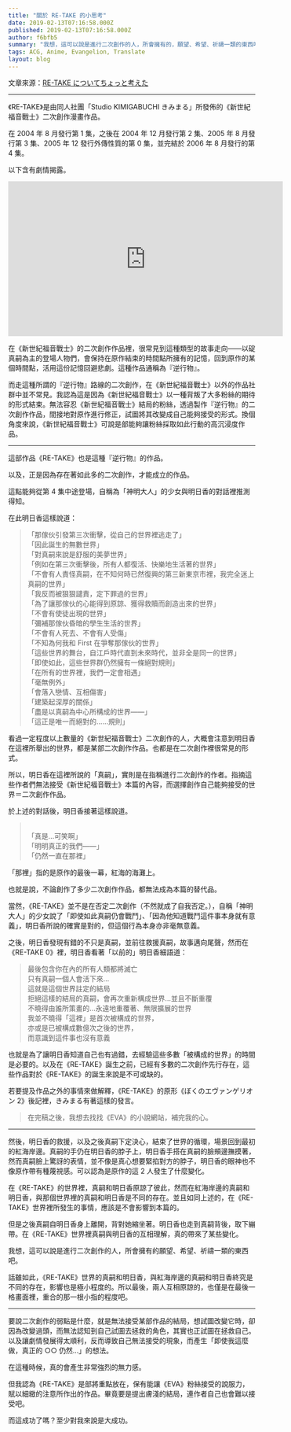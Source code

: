 ```yaml
---
title: "關於 RE-TAKE 的小思考"
date: 2019-02-13T07:16:58.000Z
published: 2019-02-13T07:16:58.000Z
author: f6bfb5
summary: "我想，這可以說是進行二次創作的人，所會擁有的，願望、希望、祈禱一類的東西吧。"
tags: ACG, Anime, Evangelion, Translate
layout: blog
---
```


文章來源：[RE-TAKE についてちょっと考えた](http://d.hatena.ne.jp/LASism/20060814)

---

《RE-TAKE》是由同人社團「Studio KIMIGABUCHI きみまる」所發佈的《新世紀福音戰士》二次創作漫畫作品。

在 2004 年 8 月發行第 1 集，之後在 2004 年 12 月發行第 2 集、2005 年 8 月發行第 3 集、2005 年 12 發行外傳性質的第 0 集，並完結於 2006 年 8 月發行的第 4 集。

以下含有劇情揭露。

<iframe width="560" height="315" src="https://www.youtube.com/embed/ZT9sBQFNm8w" frameborder="0" allow="accelerometer; autoplay; clipboard-write; encrypted-media; gyroscope; picture-in-picture" title="re-take mad" allowfullscreen></iframe>

在《新世紀福音戰士》的二次創作作品裡，很常見到這種類型的故事走向——以碇真嗣為主的登場人物們，會保持在原作結束的時間點所擁有的記憶，回到原作的某個時間點，活用這份記憶回避悲劇。這種作品通稱為『逆行物』。

而走這種所謂的『逆行物』路線的二次創作，在《新世紀福音戰士》以外的作品社群中並不常見。我認為這是因為《新世紀福音戰士》以一種背叛了大多粉絲的期待的形式結束。無法容忍《新世紀福音戰士》結局的粉絲，透過製作『逆行物』的二次創作作品，間接地對原作進行修正，試圖將其改變成自己能夠接受的形式。換個角度來說，《新世紀福音戰士》可說是部能夠讓粉絲採取如此行動的高沉浸度作品。

---

這部作品《RE-TAKE》也是這種『逆行物』的作品。

以及，正是因為存在著如此多的二次創作，才能成立的作品。

這點能夠從第 4 集中途登場，自稱為「神明大人」的少女與明日香的對話裡推測得知。

在此明日香這樣說道：

> 「那傢伙引發第三次衝擊，從自己的世界裡逃走了」
> <br>「因此誕生的無數世界」
> <br>「對真嗣來說是舒服的美夢世界」
> <br>「例如在第三次衝擊後，所有人都復活、快樂地生活著的世界」
> <br>「不會有人責怪真嗣，在不知何時已然復興的第三新東京市裡，我完全迷上真嗣的世界」
> <br>「我反而被狠狠譴責，定下罪過的世界」
> <br>「為了讓那傢伙的心能得到原諒、獲得救贖而創造出來的世界」
> <br>「不會有使徒出現的世界」
> <br>「彌補那傢伙昏暗的學生生活的世界」
> <br>「不會有人死去、不會有人受傷」
> <br>「不知為何我和 First 在爭奪那傢伙的世界」
> <br>「這些世界的舞台，自江戶時代直到未來時代，並非全是同一的世界」
> <br>「即使如此，這些世界群仍然擁有一條絕對規則」
> <br>「在所有的世界裡，我們一定會相遇」
> <br>「毫無例外」
> <br>「會落入戀情、互相傷害」
> <br>「建築起深厚的關係」
> <br>「盡是以真嗣為中心所構成的世界——」
> <br>「這正是唯一而絕對的……規則」

看過一定程度以上數量的《新世紀福音戰士》二次創作的人，大概會注意到明日香在這裡所舉出的世界，都是某部二次創作作品。也都是在二次創作裡很常見的形式。

所以，明日香在這裡所說的「真嗣」，實則是在指稱進行二次創作的作者。指摘這些作者們無法接受《新世紀福音戰士》本篇的內容，而選擇創作自己能夠接受的世界＝二次創作作品。

於上述的對話後，明日香接著這樣說道。

> <br>「真是…可笑啊」
> <br>「明明真正的我們——」
> <br>「仍然一直在那裡」

「那裡」指的是原作的最後一幕，紅海的海灘上。

也就是說，不論創作了多少二次創作作品，都無法成為本篇的替代品。

當然，《RE-TAKE》並不是在否定二次創作（不然就成了自我否定。），自稱「神明大人」的少女說了「即使如此真嗣仍會戰鬥」、「因為他知道戰鬥這件事本身就有意義」，明日香所說的確實是對的，但這個行為本身亦非毫無意義。

之後，明日香發現有錯的不只是真嗣，並前往救援真嗣，故事邁向尾聲，然而在《RE-TAKE 0》裡，明日香看著「以前的」明日香細語道：

> 最後包含你在內的所有人類都將滅亡
> <br>只有真嗣一個人會活下來…
> <br>這就是這個世界註定的結局
> <br>拒絕這樣的結局的真嗣，會再次重新構成世界…並且不斷重覆
> <br>不曉得由誰所策畫的…永遠地重覆著、無限擴展的世界
> <br>我並不曉得「這裡」是首次被構成的世界，
> <br>亦或是已被構成數億次之後的世界，
> <br>而意識到這件事也沒有意義

也就是為了讓明日香知道自己也有過錯，去經驗這些多數「被構成的世界」的時間是必要的。以及在《RE-TAKE》誕生之前，已經有多數的二次創作先行存在，這些作品對於《RE-TAKE》的誕生來說是不可或缺的。

若要提及作品之外的事情來做解釋，《RE-TAKE》的原形《ぼくのエヴァンゲリオン 2》後記裡，きみまる有著這樣的發言。

> 在完稿之後，我想去找找《EVA》的小說網站，補完我的心。

---

然後，明日香的救援，以及之後真嗣下定決心，結束了世界的循環，場景回到最初的紅海岸邊。真嗣的手仍在明日香的脖子上，明日香手搭在真嗣的臉頰邊撫摸著，然而真嗣臉上驚訝的表情，並不像是真心想要緊掐對方的脖子，明日香的眼神也不像原作帶有種蔑視感。可以認為是原作的這 2 人發生了什麼變化。

在《RE-TAKE》的世界裡，真嗣和明日香原諒了彼此，然而在紅海岸邊的真嗣和明日香，與那個世界裡的真嗣和明日香是不同的存在。並且如同上述的，在《RE-TAKE》世界裡所發生的事情，應該是不會影響到本篇的。

但是之後真嗣自明日香身上離開，背對她縮坐著。明日香也走到真嗣背後，取下繃帶。在《RE-TAKE》世界裡真嗣與明日香的互相理解，真的帶來了某些變化。

我想，這可以說是進行二次創作的人，所會擁有的願望、希望、祈禱一類的東西吧。

話雖如此，《RE-TAKE》世界的真嗣和明日香，與紅海岸邊的真嗣和明日香終究是不同的存在，影響也是極小程度的。所以最後，兩人互相原諒的，也僅是在最後一格畫面裡，重合的那一根小指的程度吧。

---

要說二次創作的弱點是什麼，就是無法接受某部作品的結局，想試圖改變它時，卻因為改變過頭，而無法認知到自己試圖去拯救的角色，其實也正試圖在拯救自己。以及讓劇情發展得太順利，反而導致自己無法接受的現象，而產生「即使我這麼做，真正的 ○○ 仍然…」的想法。

在這種時候，真的會產生非常強烈的無力感。

但我認為《RE-TAKE》是部將重點放在，保有能讓《EVA》粉絲接受的說服力，賦以細緻的注意所作出的作品。畢竟要是提出膚淺的結局，連作者自己也會難以接受吧。

而這成功了嗎？至少對我來說是大成功。
